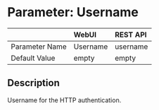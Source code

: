 # Parameter: Username

|                   | WebUI               | REST API
|:---               |:---                 |:----
| Parameter Name    | Username            | username
| Default Value     | empty               | empty


## Description

Username for the HTTP authentication.
